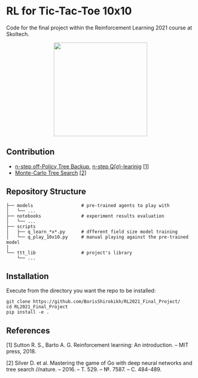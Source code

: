 # RL for Tic-Tac-Toe 10x10

Code for the final project within the Reinforcement Learning 2021 course at Skoltech.

<div align="center">
<img src="https://user-images.githubusercontent.com/25771270/139085627-17feb7e2-e747-4b54-a927-384fe15af2f9.gif" width="250">
</div>

## Contribution
- [n-step off-Policy Tree Backup](ttt_lib/off_policy_tree_backup.py), [n-step Q(σ)-learinig](ttt_lib/q_learning.py) [[1]](#1)
- [Monte-Carlo Tree Search](https://github.com/BorisShirokikh/RL2021_Final_Project/blob/main/ttt_lib/monte_carlo_tree_search.py) [[2]](#2)


## Repository Structure
```
├── models                  # pre-trained agents to play with
│   └── ...
├── notebooks               # experiment results evaluation
│   └── ...
├── scripts
│   ├── q_learn_*x*.py      # dfferent field size model training
│   └── q_play_10x10.py     # manual playing against the pre-trained model
│
└── ttt_lib                 # project's library
    └── ...
```

## Installation
Execute from the directory you want the repo to be installed:

```
git clone https://github.com/BorisShirokikh/RL2021_Final_Project/
cd RL2021_Final_Project
pip install -e .
```


## References
<a id="1">[1]</a> Sutton R. S., Barto A. G. Reinforcement learning: An introduction. – MIT press, 2018.

<a id="2">[2]</a> Silver D. et al. Mastering the game of Go with deep neural networks and tree search //nature. – 2016. – Т. 529. – №. 7587. – С. 484-489.
